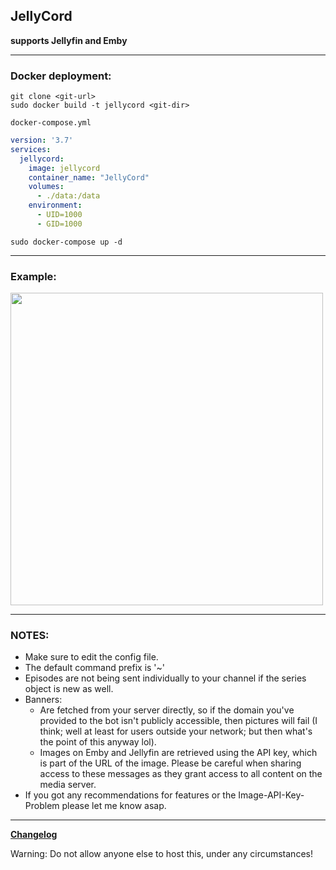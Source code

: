 ## JellyCord

**supports Jellyfin and Emby**

___

### Docker deployment:

```
git clone <git-url>
sudo docker build -t jellycord <git-dir>
```

`docker-compose.yml`
```yml
version: '3.7'
services:
  jellycord:
    image: jellycord
    container_name: "JellyCord"
    volumes:
      - ./data:/data
    environment:
      - UID=1000
      - GID=1000
```

```
sudo docker-compose up -d
```
___

### Example:

<img src="https://i.imgur.com/wcrIerK.png" height="500"/>

___
### NOTES:

* Make sure to edit the config file.
* The default command prefix is '~'
* Episodes are not being sent individually to your channel if the series object is new as well.
* Banners:
  * Are fetched from your server directly, so if the domain you've provided to the bot isn't publicly accessible, then pictures will fail (I think; well at least for users outside your network; but then what's the point of this anyway lol).
  * Images on Emby and Jellyfin are retrieved using the API key, which is part of the URL of the image. Please be careful when sharing access to these messages as they grant access to all content on the media server.
* If you got any recommendations for features or the Image-API-Key-Problem please let me know asap.
___

[**Changelog**](https://github.com/Vernoxvernax/JellyCord/blob/main/Changelog.md)


Warning:
Do not allow anyone else to host this, under any circumstances!
